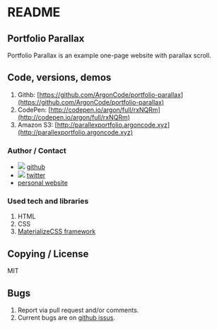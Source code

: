 # README
## Portfolio Parallax
Portfolio Parallax is an example one-page website with parallax scroll.

## Code, versions, demos
1. Githb: [https://github.com/ArgonCode/portfolio-parallax](https://github.com/ArgonCode/portfolio-parallax)
2. CodePen: [http://codepen.io/argon/full/rxNQRm](http://codepen.io/argon/full/rxNQRm)
3. Amazon S3: [http://parallexportfolio.argoncode.xyz](http://parallexportfolio.argoncode.xyz)

### Author / Contact
* ![](https://dl.dropboxusercontent.com/u/633848/Images/github_24_black.png) [github](http://www.github.com/argoncode)
* ![](https://dl.dropboxusercontent.com/u/633848/Images/twitter.png) [twitter](http://twitter.com/argoncode)
* [personal website](http://argoncode.com/contact)

### Used tech and libraries
1. HTML
2. CSS
3. [MaterializeCSS framework](http://www.materializecss.com)

## Copying / License
MIT

## Bugs
1. Report via pull request and/or comments.
2. Current bugs are on [github issus](https://github.com/ArgonCode/portfolio-parallax/issues).
